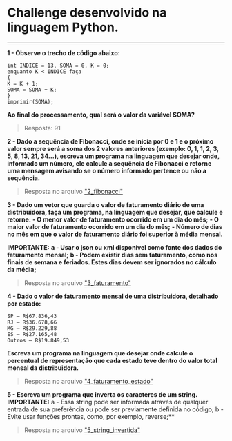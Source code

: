 # Challenge desenvolvido na linguagem Python.

---

**1 - Observe o trecho de código abaixo:**

```
int INDICE = 13, SOMA = 0, K = 0;
enquanto K < INDICE faça
{
K = K + 1;
SOMA = SOMA + K;
}
imprimir(SOMA);
```
**Ao final do processamento, qual será o valor da variável SOMA?**

>Resposta: 91


**2 - Dado a sequência de Fibonacci, onde se inicia por 0 e 1 e o próximo valor sempre será a soma dos 2 valores anteriores (exemplo: 0, 1, 1, 2, 3, 5, 8, 13, 21, 34...), escreva um programa na linguagem que desejar onde, informado um número, ele calcule a sequência de Fibonacci e retorne uma mensagem avisando se o número informado pertence ou não a sequência.**
>Resposta no arquivo ["2_fibonacci"]


**3 - Dado um vetor que guarda o valor de faturamento diário de uma distribuidora, faça um programa, na linguagem que desejar, que calcule e retorne:**
**- O menor valor de faturamento ocorrido em um dia do mês;**
**- O maior valor de faturamento ocorrido em um dia do mês;**
**- Número de dias no mês em que o valor de faturamento diário foi superior à média mensal.**

**IMPORTANTE:**
**a - Usar o json ou xml disponível como fonte dos dados do faturamento mensal;**
**b - Podem existir dias sem faturamento, como nos finais de semana e feriados. Estes dias devem ser ignorados no cálculo da média;**
>Resposta no arquivo ["3_faturamento"]


**4 - Dado o valor de faturamento mensal de uma distribuidora, detalhado por estado:**
```
SP – R$67.836,43
RJ – R$36.678,66
MG – R$29.229,88
ES – R$27.165,48
Outros – R$19.849,53
```
**Escreva um programa na linguagem que desejar onde calcule o percentual de representação que cada estado teve dentro do valor total mensal da distribuidora.**
>Resposta no arquivo ["4_faturamento_estado"]


**5 - Escreva um programa que inverta os caracteres de um string.**
**IMPORTANTE:**
a - Essa string pode ser informada através de qualquer entrada de sua preferência ou pode ser previamente definida no código;
b - Evite usar funções prontas, como, por exemplo, reverse;**
>Resposta no arquivo ["5_string_invertida"]



["2_fibonacci"]: <https://github.com/AmandaWillrich/targetsystemschallenge/blob/main/challenge/2_fibonacci.py>
["3_faturamento"]: <https://github.com/AmandaWillrich/targetsystemschallenge/blob/main/challenge/3_faturamento.py>
["4_faturamento_estado"]: <https://github.com/AmandaWillrich/targetsystemschallenge/blob/main/challenge/4_faturamento_estado.py>
["5_string_invertida"]: <https://github.com/AmandaWillrich/targetsystemschallenge/blob/main/challenge/5_string_invertida.py>
